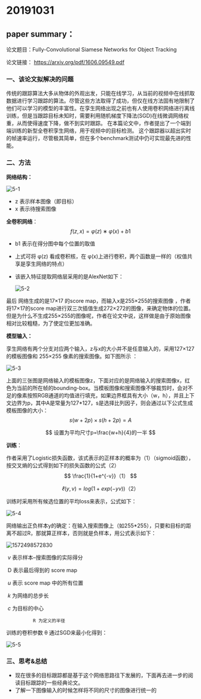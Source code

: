 # 20191031

## paper summary：

论文题目：Fully-Convolutional Siamese Networks for Object Tracking

论文链接：  https://arxiv.org/pdf/1606.09549.pdf 

### 一、该论文拟解决的问题

传统的跟踪算法大多从物体的外观出发，只能在线学习，从当前的视频中在线抓取数据进行学习跟踪的算法。尽管这些方法取得了成功，但仅在线方法固有地限制了他们可以学习的模型的丰富性。在孪生网络出现之前也有人使用卷积网络进行离线训练，但是当跟踪目标未知时，需要利用随机梯度下降法(SGD)在线微调网络权重，从而使得速度下降，做不到实时跟踪。 在本篇论文中，作者提出了一个端到端训练的新型全卷积孪生网络，用于视频中的目标检测。 这个跟踪器以超出实时的帧速率运行，尽管极其简单，但在多个benchmark测试中仍可实现最先进的性能。

### 二、方法

**网络结构：**

![5-1](C:\Users\JY\Desktop\GitHub&论文\论文\5SiamFC_summary\5-1.jpg)

- z 表示样本图像（即目标）
- x 表示待搜索图像 



**全卷积网络**：
$$
f(z,x)=φ(z)∗φ(x)+b1
$$

- b1 表示在得分图中每个位置的取值

- 上式可将 φ(z) 看成卷积核，在 φ(x)上进行卷积，两个函数是一样的（权值共享是孪生网络的特点）

- 该嵌入特征提取网络层采用的是AlexNet如下：

  ![5-2](C:\Users\JY\Desktop\GitHub&论文\论文\5SiamFC_summary\5-2.jpg)

最后 网络生成的是17×17 的score map，而输入x是255×255的搜索图像 ，作者将17×17的score map进行双三次插值生成272×272的图像，来确定物体的位置。但是为什么不生成255×255的图像呢，作者在论文中说，这样做是由于原始图像相对比较粗糙，为了使定位更加准确。 

**模型输入：**

孪生网络有两个分支对应两个输入，z与x的大小并不是任意输入的，采用127×127 的模板图像和 255×255 像素的搜索图像。如下图所示 ：

![5-3](C:\Users\JY\Desktop\GitHub&论文\论文\5SiamFC_summary\5-3.jpg)

​		上面的三张图是网络输入的模板图像z，下面对应的是网络输入的搜索图像x，红色为当前的所在帧的bounding-box。当模板图像和搜索图像不够裁剪时，会对不足的像素按照RGB通道的均值进行填充，如果边界框具有大小（w，h），并且上下文边界为p，其中A是常量为127*127，s是选择比列因子，则会通过以下公式生成模板图像的大小： 
$$
s(w+2p)×s(h+2p)=A
$$

$$
设置为平均尺寸p=\frac{w+h}{4}的一半
$$

**训练**：

作者采用了Logistic损失函数，该式表示的正样本的概率为（1）（sigmoid函数），按交叉熵的公式得到如下的损失函数的公式（2）
$$
\frac{1}{1+e^{-v}}
​​​​
（1）
$$

$$
ℓ(y,v)=log(1+exp(−yv))
​​​​​​​（2）
$$

训练时采用所有候选位置的平均loss来表示，公式如下： 

![5-4](C:\Users\JY\Desktop\GitHub&论文\论文\5SiamFC_summary\5-4.jpg)

网络输出正负样本y的确定：在输入搜索图像上（如255*255），只要和目标的距离不超过R，那就算正样本，否则就是负样本，用公式表示如下：

![1572498572830](C:\Users\JY\AppData\Roaming\Typora\typora-user-images\1572498572830.png)

​				 *v* 表示样本–搜索图像的实际得分 

​				 D 表示最后得到的 score map 

​				 *u* 表示 score map 中的所有位置 

​				 *k* 为网络的总步长 

​				 *c* 为目标的中心 

 	 	 	  R 为定义的半径 

训练的卷积参数 θ 通过SGD来最小化得到：

![5-5](C:\Users\JY\Desktop\GitHub&论文\论文\5SiamFC_summary\5-5.jpg)



### 三、思考&总结

- 现在很多的目标跟踪都是基于这个网络思路往下发展的，下面再去进一步的阅读目标跟踪的一些经典论文。
- 了解一下图像输入的时候怎样将不同的尺寸的图像进行统一的